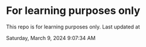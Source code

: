 # For learning purposes only
This repo is for learning purposes only.
Last updated at

Saturday, March 9, 2024 9:07:34 AM

